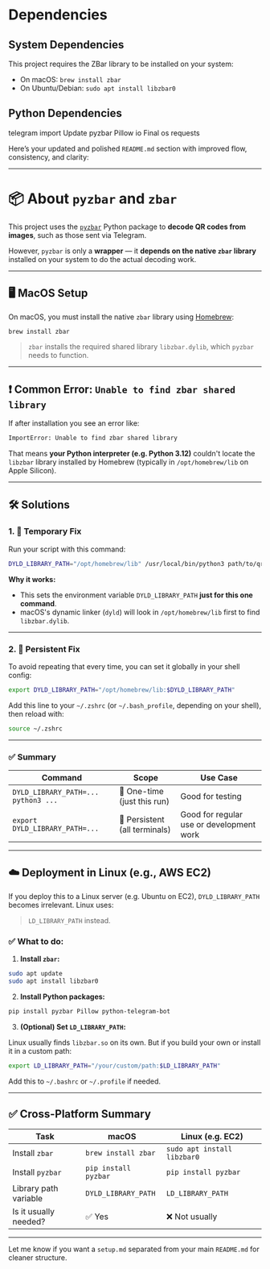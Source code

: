 # Dependencies

## System Dependencies

This project requires the ZBar library to be installed on your system:

- On macOS: `brew install zbar`
- On Ubuntu/Debian: `sudo apt install libzbar0`

## Python Dependencies 
telegram import Update
pyzbar
Pillow
io
Final
os
requests

Here’s your updated and polished `README.md` section with improved flow, consistency, and clarity:

---

# 📦 About `pyzbar` and `zbar`

This project uses the [`pyzbar`](https://github.com/NaturalHistoryMuseum/pyzbar) Python package to **decode QR codes from images**, such as those sent via Telegram.

However, `pyzbar` is only a **wrapper** — it **depends on the native `zbar` library** installed on your system to do the actual decoding work.

---

## 🖥️ MacOS Setup

On macOS, you must install the native `zbar` library using [Homebrew](https://brew.sh):

```bash
brew install zbar
```

> `zbar` installs the required shared library `libzbar.dylib`, which `pyzbar` needs to function.

---

## ❗ Common Error: `Unable to find zbar shared library`

If after installation you see an error like:

```bash
ImportError: Unable to find zbar shared library
```

That means **your Python interpreter (e.g. Python 3.12)** couldn't locate the `libzbar` library installed by Homebrew (typically in `/opt/homebrew/lib` on Apple Silicon).

---

## 🛠️ Solutions

### 1. 🧪 Temporary Fix

Run your script with this command:

```bash
DYLD_LIBRARY_PATH="/opt/homebrew/lib" /usr/local/bin/python3 path/to/qr_reader_prototype.py
```

**Why it works:**

* This sets the environment variable `DYLD_LIBRARY_PATH` **just for this one command**.
* macOS's dynamic linker (`dyld`) will look in `/opt/homebrew/lib` first to find `libzbar.dylib`.

---

### 2. 🔁 Persistent Fix

To avoid repeating that every time, you can set it globally in your shell config:

```bash
export DYLD_LIBRARY_PATH="/opt/homebrew/lib:$DYLD_LIBRARY_PATH"
```

Add this line to your `~/.zshrc` (or `~/.bash_profile`, depending on your shell), then reload with:

```bash
source ~/.zshrc
```

---

### ✅ Summary

| Command                             | Scope                         | Use Case                                 |
| ----------------------------------- | ----------------------------- | ---------------------------------------- |
| `DYLD_LIBRARY_PATH=... python3 ...` | 🔄 One-time (just this run)   | Good for testing                         |
| `export DYLD_LIBRARY_PATH=...`      | 🔁 Persistent (all terminals) | Good for regular use or development work |

---

## ☁️ Deployment in Linux (e.g., AWS EC2)

If you deploy this to a Linux server (e.g. Ubuntu on EC2), `DYLD_LIBRARY_PATH` becomes irrelevant. Linux uses:

> `LD_LIBRARY_PATH` instead.

### ✅ What to do:

1. **Install `zbar`:**

```bash
sudo apt update
sudo apt install libzbar0
```

2. **Install Python packages:**

```bash
pip install pyzbar Pillow python-telegram-bot
```

3. **(Optional) Set `LD_LIBRARY_PATH`:**

Linux usually finds `libzbar.so` on its own. But if you build your own or install it in a custom path:

```bash
export LD_LIBRARY_PATH="/your/custom/path:$LD_LIBRARY_PATH"
```

Add this to `~/.bashrc` or `~/.profile` if needed.

---

## ✅ Cross-Platform Summary

| Task                  | macOS                | Linux (e.g. EC2)            |
| --------------------- | -------------------- | --------------------------- |
| Install `zbar`        | `brew install zbar`  | `sudo apt install libzbar0` |
| Install `pyzbar`      | `pip install pyzbar` | `pip install pyzbar`        |
| Library path variable | `DYLD_LIBRARY_PATH`  | `LD_LIBRARY_PATH`           |
| Is it usually needed? | ✅ Yes                | ❌ Not usually               |

---

Let me know if you want a `setup.md` separated from your main `README.md` for cleaner structure.

